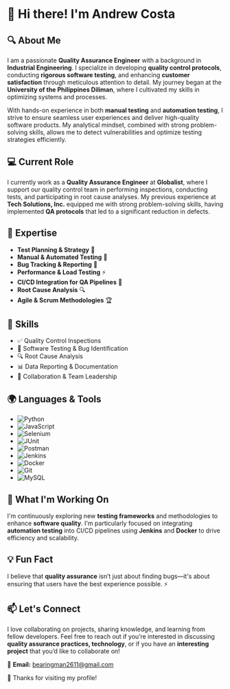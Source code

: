 # 👋 Hi there! I'm Andrew Costa

## 🔍 About Me
I am a passionate **Quality Assurance Engineer** with a background in **Industrial Engineering**. I specialize in developing **quality control protocols**, conducting **rigorous software testing**, and enhancing **customer satisfaction** through meticulous attention to detail. My journey began at the **University of the Philippines Diliman**, where I cultivated my skills in optimizing systems and processes.

With hands-on experience in both **manual testing** and **automation testing**, I strive to ensure seamless user experiences and deliver high-quality software products. My analytical mindset, combined with strong problem-solving skills, allows me to detect vulnerabilities and optimize testing strategies efficiently.

## 💻 Current Role
I currently work as a **Quality Assurance Engineer** at **Globalist**, where I support our quality control team in performing inspections, conducting tests, and participating in root cause analyses. My previous experience at **Tech Solutions, Inc.** equipped me with strong problem-solving skills, having implemented **QA protocols** that led to a significant reduction in defects.

## 🎯 Expertise
- **Test Planning & Strategy** 📝
- **Manual & Automated Testing** 🤖
- **Bug Tracking & Reporting** 🐛
- **Performance & Load Testing** ⚡
- **CI/CD Integration for QA Pipelines** 🚀
- **Root Cause Analysis** 🔍
- **Agile & Scrum Methodologies** 🏆

## 🔧 Skills
- ✅ Quality Control Inspections
- 🐞 Software Testing & Bug Identification
- 🔍 Root Cause Analysis
- 📊 Data Reporting & Documentation
- 🤝 Collaboration & Team Leadership

## 🌍 Languages & Tools
- ![Python](https://img.shields.io/badge/Python-3776AB?style=for-the-badge&logo=python&logoColor=white)
- ![JavaScript](https://img.shields.io/badge/JavaScript-F7DF1E?style=for-the-badge&logo=javascript&logoColor=black)
- ![Selenium](https://img.shields.io/badge/Selenium-43B02A?style=for-the-badge&logo=selenium&logoColor=white)
- ![JUnit](https://img.shields.io/badge/JUnit-25A162?style=for-the-badge&logo=junit5&logoColor=white)
- ![Postman](https://img.shields.io/badge/Postman-FF6C37?style=for-the-badge&logo=postman&logoColor=white)
- ![Jenkins](https://img.shields.io/badge/Jenkins-D24939?style=for-the-badge&logo=jenkins&logoColor=white)
- ![Docker](https://img.shields.io/badge/Docker-2496ED?style=for-the-badge&logo=docker&logoColor=white)
- ![Git](https://img.shields.io/badge/Git-F05032?style=for-the-badge&logo=git&logoColor=white)
- ![MySQL](https://img.shields.io/badge/MySQL-4479A1?style=for-the-badge&logo=mysql&logoColor=white)

## 🌱 What I'm Working On
I'm continuously exploring new **testing frameworks** and methodologies to enhance **software quality**. I'm particularly focused on integrating **automation testing** into CI/CD pipelines using **Jenkins** and **Docker** to drive efficiency and scalability.

## 💡 Fun Fact
I believe that **quality assurance** isn’t just about finding bugs—it's about ensuring that users have the best experience possible. ⚡

## 📫 Let's Connect
I love collaborating on projects, sharing knowledge, and learning from fellow developers. Feel free to reach out if you’re interested in discussing **quality assurance practices, technology**, or if you have an **interesting project** that you’d like to collaborate on!

📧 **Email:** bearingman2611@gmail.com

🚀 Thanks for visiting my profile!
